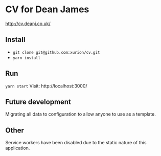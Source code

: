 # CV for Dean James

http://cv.deanj.co.uk/

## Install

* `git clone git@github.com:xurion/cv.git`
* `yarn install`

## Run

`yarn start`
Visit: http://localhost:3000/

## Future development

Migrating all data to configuration to allow anyone to use as a template.

## Other

Service workers have been disabled due to the static nature of this application.
